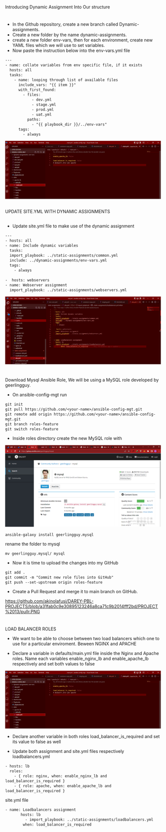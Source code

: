 #
Introducing Dynamic Assignment Into Our structure
#

- In the Github repository, create a new branch called Dynamic-assignments.
- Create a new folder by the name dynamic-assignments.
-  create a new folder env-vars, then for each environment, create new YAML files which we will use to set variables.
- Now paste the instruction below into the env-vars.yml file
```
---
- name: collate variables from env specific file, if it exists
  hosts: all
  tasks:
    - name: looping through list of available files
      include_vars: "{{ item }}"
      with_first_found:
        - files:
            - dev.yml
            - stage.yml
            - prod.yml
            - uat.yml
          paths:
            - "{{ playbook_dir }}/../env-vars"
      tags:
        - always
```

![](https://github.com/akinolafusi/DAREY-PBL-PROJECTS/blob/a31fab0c9e30895123246a8ca71c9b2014fff2bd/PROJECT%2013/deaultsmain.PNG)

##
UPDATE SITE.YML WITH DYNAMIC ASSIGNMENTS
##

- Update site.yml file to make use of the dynamic assignment
```
---
- hosts: all
- name: Include dynamic variables 
  tasks:
  import_playbook: ../static-assignments/common.yml 
  include: ../dynamic-assignments/env-vars.yml
  tags:
    - always

-  hosts: webservers
- name: Webserver assignment
  import_playbook: ../static-assignments/webservers.yml
```

![](https://github.com/akinolafusi/DAREY-PBL-PROJECTS/blob/bfe2762c9bd9b0cfc582e5f1105c40c3280a1d10/PROJECT%2013/site.PNG)

# 
Download Mysql Ansible Role, We will be using a MySQL role developed by geerlingguy.

- On ansible-config-mgt run
```
git init
git pull https://github.com/<your-name>/ansible-config-mgt.git
git remote add origin https://github.com/<your-name>/ansible-config-mgt.git
git branch roles-feature
git switch roles-feature
```
- Inside roles directory create the new MySQL role with

![](https://github.com/akinolafusi/DAREY-PBL-PROJECTS/blob/a31fab0c9e30895123246a8ca71c9b2014fff2bd/PROJECT%2013/geerlin.PNG)
```
ansible-galaxy install geerlingguy.mysql
```
rename the folder to mysql
```
mv geerlingguy.mysql/ mysql
```
- Now it is time to upload the changes into my GitHub

```
git add .
git commit -m "Commit new role files into GitHub"
git push --set-upstream origin roles-feature
```
- Create a Pull Request and merge it to main branch on GitHub.

![]()https://github.com/akinolafusi/DAREY-PBL-PROJECTS/blob/a31fab0c9e30895123246a8ca71c9b2014fff2bd/PROJECT%2013/pullr.PNG

#
LOAD BALANCER ROLES

- We want to be able to choose between two load balancers which one to use for a particular enviroment. Beween NGINX and APACHE

- Declare a variable in defaults/main.yml file inside the Nginx and Apache roles. Name each variables enable_nginx_lb and enable_apache_lb respectively and set both values to false

![](https://github.com/akinolafusi/DAREY-PBL-PROJECTS/blob/a31fab0c9e30895123246a8ca71c9b2014fff2bd/PROJECT%2013/deaultsmain.PNG)

- Declare another variable in both roles load_balancer_is_required and set its value to false as well


- Update both assignment and site.yml files respectively
loadbalancers.yml
```
- hosts: lb
  roles:
    - { role: nginx, when: enable_nginx_lb and load_balancer_is_required }
    - { role: apache, when: enable_apache_lb and load_balancer_is_required }
```

site.yml file

```
- name: Loadbalancers assignment
       hosts: lb
         - import_playbook: ../static-assignments/loadbalancers.yml
        when: load_balancer_is_required 
```
